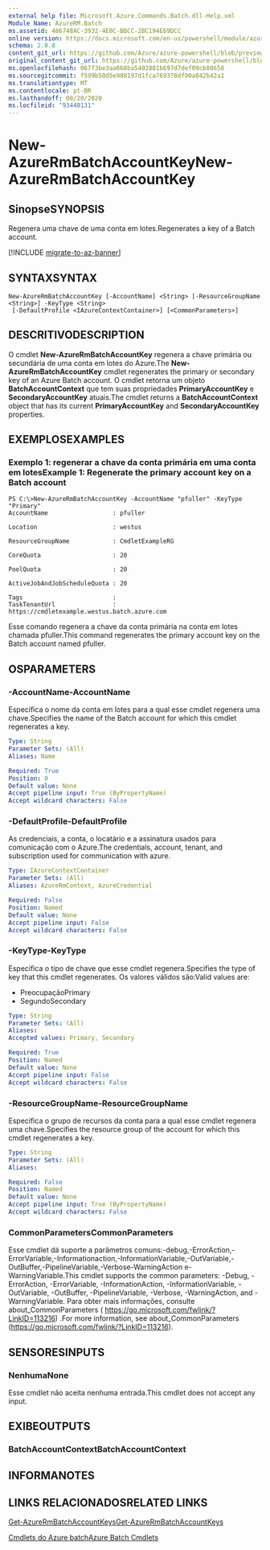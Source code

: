 ```yaml
---
external help file: Microsoft.Azure.Commands.Batch.dll-Help.xml
Module Name: AzureRM.Batch
ms.assetid: 486748AC-3932-4E0C-BBCC-2BC194E69DCC
online version: https://docs.microsoft.com/en-us/powershell/module/azurerm.batch/new-azurermbatchaccountkey
schema: 2.0.0
content_git_url: https://github.com/Azure/azure-powershell/blob/preview/src/ResourceManager/AzureBatch/Commands.Batch/help/New-AzureRmBatchAccountKey.md
original_content_git_url: https://github.com/Azure/azure-powershell/blob/preview/src/ResourceManager/AzureBatch/Commands.Batch/help/New-AzureRmBatchAccountKey.md
ms.openlocfilehash: 067f3be3aa668ba5402881b697d7def09cb88658
ms.sourcegitcommit: f599b50d5e980197d1fca769378df90a842b42a1
ms.translationtype: MT
ms.contentlocale: pt-BR
ms.lasthandoff: 08/20/2020
ms.locfileid: "93440131"
---
```

# <span data-ttu-id="c5d34-101">New-AzureRmBatchAccountKey</span><span class="sxs-lookup"><span data-stu-id="c5d34-101">New-AzureRmBatchAccountKey</span></span>

## <span data-ttu-id="c5d34-102">Sinopse</span><span class="sxs-lookup"><span data-stu-id="c5d34-102">SYNOPSIS</span></span>
<span data-ttu-id="c5d34-103">Regenera uma chave de uma conta em lotes.</span><span class="sxs-lookup"><span data-stu-id="c5d34-103">Regenerates a key of a Batch account.</span></span>

[!INCLUDE [migrate-to-az-banner](../../includes/migrate-to-az-banner.md)]

## <span data-ttu-id="c5d34-104">SYNTAX</span><span class="sxs-lookup"><span data-stu-id="c5d34-104">SYNTAX</span></span>

```
New-AzureRmBatchAccountKey [-AccountName] <String> [-ResourceGroupName <String>] -KeyType <String>
 [-DefaultProfile <IAzureContextContainer>] [<CommonParameters>]
```

## <span data-ttu-id="c5d34-105">DESCRITIVO</span><span class="sxs-lookup"><span data-stu-id="c5d34-105">DESCRIPTION</span></span>
<span data-ttu-id="c5d34-106">O cmdlet **New-AzureRmBatchAccountKey** regenera a chave primária ou secundária de uma conta em lotes do Azure.</span><span class="sxs-lookup"><span data-stu-id="c5d34-106">The **New-AzureRmBatchAccountKey** cmdlet regenerates the primary or secondary key of an Azure Batch account.</span></span>
<span data-ttu-id="c5d34-107">O cmdlet retorna um objeto **BatchAccountContext** que tem suas propriedades **PrimaryAccountKey** e **SecondaryAccountKey** atuais.</span><span class="sxs-lookup"><span data-stu-id="c5d34-107">The cmdlet returns a **BatchAccountContext** object that has its current **PrimaryAccountKey** and **SecondaryAccountKey** properties.</span></span>

## <span data-ttu-id="c5d34-108">EXEMPLOS</span><span class="sxs-lookup"><span data-stu-id="c5d34-108">EXAMPLES</span></span>

### <span data-ttu-id="c5d34-109">Exemplo 1: regenerar a chave da conta primária em uma conta em lotes</span><span class="sxs-lookup"><span data-stu-id="c5d34-109">Example 1: Regenerate the primary account key on a Batch account</span></span>
```
PS C:\>New-AzureRmBatchAccountKey -AccountName "pfuller" -KeyType "Primary"
AccountName                  : pfuller

Location                     : westus

ResourceGroupName            : CmdletExampleRG

CoreQuota                    : 20

PoolQuota                    : 20

ActiveJobAndJobScheduleQuota : 20

Tags                         : 
TaskTenantUrl                : https://cmdletexample.westus.batch.azure.com
```

<span data-ttu-id="c5d34-110">Esse comando regenera a chave da conta primária na conta em lotes chamada pfuller.</span><span class="sxs-lookup"><span data-stu-id="c5d34-110">This command regenerates the primary account key on the Batch account named pfuller.</span></span>

## <span data-ttu-id="c5d34-111">OS</span><span class="sxs-lookup"><span data-stu-id="c5d34-111">PARAMETERS</span></span>

### <span data-ttu-id="c5d34-112">-AccountName</span><span class="sxs-lookup"><span data-stu-id="c5d34-112">-AccountName</span></span>
<span data-ttu-id="c5d34-113">Especifica o nome da conta em lotes para a qual esse cmdlet regenera uma chave.</span><span class="sxs-lookup"><span data-stu-id="c5d34-113">Specifies the name of the Batch account for which this cmdlet regenerates a key.</span></span>

```yaml
Type: String
Parameter Sets: (All)
Aliases: Name

Required: True
Position: 0
Default value: None
Accept pipeline input: True (ByPropertyName)
Accept wildcard characters: False
```

### <span data-ttu-id="c5d34-114">-DefaultProfile</span><span class="sxs-lookup"><span data-stu-id="c5d34-114">-DefaultProfile</span></span>
<span data-ttu-id="c5d34-115">As credenciais, a conta, o locatário e a assinatura usados para comunicação com o Azure.</span><span class="sxs-lookup"><span data-stu-id="c5d34-115">The credentials, account, tenant, and subscription used for communication with azure.</span></span>

```yaml
Type: IAzureContextContainer
Parameter Sets: (All)
Aliases: AzureRmContext, AzureCredential

Required: False
Position: Named
Default value: None
Accept pipeline input: False
Accept wildcard characters: False
```

### <span data-ttu-id="c5d34-116">-KeyType</span><span class="sxs-lookup"><span data-stu-id="c5d34-116">-KeyType</span></span>
<span data-ttu-id="c5d34-117">Especifica o tipo de chave que esse cmdlet regenera.</span><span class="sxs-lookup"><span data-stu-id="c5d34-117">Specifies the type of key that this cmdlet regenerates.</span></span>
<span data-ttu-id="c5d34-118">Os valores válidos são:</span><span class="sxs-lookup"><span data-stu-id="c5d34-118">Valid values are:</span></span> 

- <span data-ttu-id="c5d34-119">Preocupação</span><span class="sxs-lookup"><span data-stu-id="c5d34-119">Primary</span></span>
- <span data-ttu-id="c5d34-120">Segundo</span><span class="sxs-lookup"><span data-stu-id="c5d34-120">Secondary</span></span>

```yaml
Type: String
Parameter Sets: (All)
Aliases: 
Accepted values: Primary, Secondary

Required: True
Position: Named
Default value: None
Accept pipeline input: False
Accept wildcard characters: False
```

### <span data-ttu-id="c5d34-121">-ResourceGroupName</span><span class="sxs-lookup"><span data-stu-id="c5d34-121">-ResourceGroupName</span></span>
<span data-ttu-id="c5d34-122">Especifica o grupo de recursos da conta para a qual esse cmdlet regenera uma chave.</span><span class="sxs-lookup"><span data-stu-id="c5d34-122">Specifies the resource group of the account for which this cmdlet regenerates a key.</span></span>

```yaml
Type: String
Parameter Sets: (All)
Aliases: 

Required: False
Position: Named
Default value: None
Accept pipeline input: True (ByPropertyName)
Accept wildcard characters: False
```

### <span data-ttu-id="c5d34-123">CommonParameters</span><span class="sxs-lookup"><span data-stu-id="c5d34-123">CommonParameters</span></span>
<span data-ttu-id="c5d34-124">Esse cmdlet dá suporte a parâmetros comuns:-debug,-ErrorAction,-ErrorVariable,-Informationaction,-InformationVariable,-OutVariable,-OutBuffer,-PipelineVariable,-Verbose-WarningAction e-WarningVariable.</span><span class="sxs-lookup"><span data-stu-id="c5d34-124">This cmdlet supports the common parameters: -Debug, -ErrorAction, -ErrorVariable, -InformationAction, -InformationVariable, -OutVariable, -OutBuffer, -PipelineVariable, -Verbose, -WarningAction, and -WarningVariable.</span></span> <span data-ttu-id="c5d34-125">Para obter mais informações, consulte about_CommonParameters ( https://go.microsoft.com/fwlink/?LinkID=113216) .</span><span class="sxs-lookup"><span data-stu-id="c5d34-125">For more information, see about_CommonParameters (https://go.microsoft.com/fwlink/?LinkID=113216).</span></span>

## <span data-ttu-id="c5d34-126">SENSORES</span><span class="sxs-lookup"><span data-stu-id="c5d34-126">INPUTS</span></span>

### <span data-ttu-id="c5d34-127">Nenhuma</span><span class="sxs-lookup"><span data-stu-id="c5d34-127">None</span></span>
<span data-ttu-id="c5d34-128">Esse cmdlet não aceita nenhuma entrada.</span><span class="sxs-lookup"><span data-stu-id="c5d34-128">This cmdlet does not accept any input.</span></span>

## <span data-ttu-id="c5d34-129">EXIBE</span><span class="sxs-lookup"><span data-stu-id="c5d34-129">OUTPUTS</span></span>

### <span data-ttu-id="c5d34-130">BatchAccountContext</span><span class="sxs-lookup"><span data-stu-id="c5d34-130">BatchAccountContext</span></span>

## <span data-ttu-id="c5d34-131">INFORMA</span><span class="sxs-lookup"><span data-stu-id="c5d34-131">NOTES</span></span>

## <span data-ttu-id="c5d34-132">LINKS RELACIONADOS</span><span class="sxs-lookup"><span data-stu-id="c5d34-132">RELATED LINKS</span></span>

[<span data-ttu-id="c5d34-133">Get-AzureRmBatchAccountKeys</span><span class="sxs-lookup"><span data-stu-id="c5d34-133">Get-AzureRmBatchAccountKeys</span></span>](./Get-AzureRmBatchAccountKeys.md)

[<span data-ttu-id="c5d34-134">Cmdlets do Azure batch</span><span class="sxs-lookup"><span data-stu-id="c5d34-134">Azure Batch Cmdlets</span></span>](./AzureRM.Batch.md)


